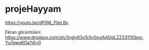 # projeHayyam

https://youtu.be/dP0M_70eLBs

Ekran görüntüleri:
https://www.dropbox.com/sh/3vgly63v5i3v0sy/AADpLZZ3311XSpg-Yu7qwxKGa?dl=0
